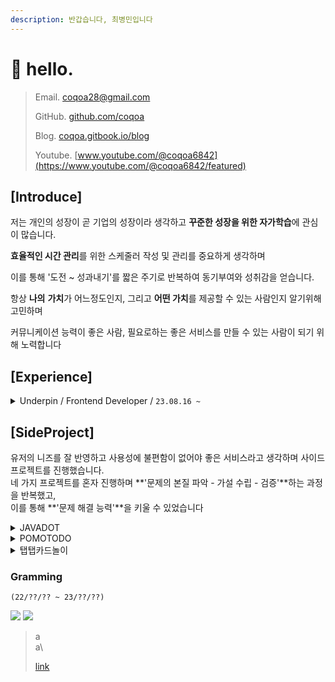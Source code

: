 ```yaml
---
description: 반갑습니다, 최병민입니다
---
```


# 👋 hello.

> Email. coqoa28@gmail.com
>
> GitHub. [github.com/coqoa](https://github.com/coqoa)
>
> Blog. [coqoa.gitbook.io/blog](https://coqoa.gitbook.io/blog/)
>
> Youtube. [www.youtube.com/@coqoa6842](https://www.youtube.com/@coqoa6842/featured)

##

## \[Introduce]

저는 개인의 성장이 곧 기업의 성장이라 생각하고 **꾸준한 성장을 위한 자가학습**에 관심이 많습니다.

**효율적인 시간 관리**를 위한 스케줄러 작성 및 관리를 중요하게 생각하며

이를 통해 '도전 \~ 성과내기'를 짧은 주기로 반복하여 동기부여와 성취감을 얻습니다.

항상 **나의** **가치**가 어느정도인지, 그리고 **어떤 가치**를 제공할 수 있는 사람인지 알기위해 고민하며

커뮤니케이션 능력이 좋은 사람, 필요로하는 좋은 서비스를 만들 수 있는 사람이 되기 위해 노력합니다



## \[Experience]

<details>

<summary>Underpin / Frontend  Developer / <code>23.08.16 ~</code></summary>

주사용 기술 스택 : Flutter

* Notification Page 구현
* Translate 기능 구현
* Firebase Crashlytics 구현
* React로 관리자 페이지 구현
* Image Compressed를 통한 데이터 용량 절감
* Noti Page, Push alarm 등에서 보여지는 글 어순에 맞게 번역
* 인앱결제 기능 구현
* Flutter\_Map을 활용한 LBS 서비스 기능 구현

</details>

##

## \[SideProject]

유저의 니즈를 잘 반영하고 사용성에 불편함이 없어야 좋은 서비스라고 생각하며 사이드 프로젝트를 진행했습니다. \
네 가지 프로젝트를 혼자 진행하며 **'문제의 본질 파악 - 가설 수립 - 검증'**하는 과정을 반복했고,\
이를 통해 **'문제 해결 능력'**을 키울 수 있었습니다



<details>

<summary>JAVADOT</summary>

`(21/06/24 ~ 21/08/23)`

![](https://img.shields.io/badge/JAVA-007396?style=for-the-badge\&logo=java\&logoColor=white) ![](https://img.shields.io/badge/javafx-FF7800?style=for-the-badge\&logoColor=black)

간단한 게임을 개발하며 기초적인 프로그래밍을 배우고 문제 접근법, 자료 검색 방법, 해결법 등을 익혔습니다\
콘텐츠를 풍부하게 하기 위한 다양한 아이디어를 제시하고 구현했으며, \
입출력 장치 컨트롤, 요소 간의 상호작용, 멀티쓰레딩, 프레임 드롭 이슈 등을 해결한 경험이 있습니다.

자세한 이력은 [여기](https://coqoa.tistory.com/39)에서 확인할 수 있습니다.

</details>

<details>

<summary>POMOTODO</summary>

`(21/08/28 ~ 22/01/10)`

![](https://img.shields.io/badge/html-E34F26?style=for-the-badge\&logoColor=white) ![](https://img.shields.io/badge/css-1572B6?style=for-the-badge\&logoColor=white) ![](https://img.shields.io/badge/javascript-F7DF1E?style=for-the-badge\&logoColor=black) ![](https://img.shields.io/badge/jquery-0769AD?style=for-the-badge\&logoColor=white) ![](https://img.shields.io/badge/NodeJS-6DB33F?style=for-the-badge\&logoColor=white) ![](https://img.shields.io/badge/Express-003545?style=for-the-badge\&logoColor=white) ![](https://img.shields.io/badge/mongodb-47A248?style=for-the-badge\&logoColor=black) ![](https://img.shields.io/badge/AWS-181717?style=for-the-badge\&logoColor=white)

효율적인 시간 관리를 위한 웹서비스가 제게 가장 필요했기 때문에 프로젝트를 진행했습니다. \
프론트엔드, 백엔드, DB, 네트워크, 클라우드 컴퓨팅, 크롬 확장 프로그램 배포 등 \
전반적인 서비스 개발의 모든 부분을 경험해 봤고 \
작업이 어떤 사이클로 돌아가는지, 내가 어떤 쪽에 더 흥미가 있고 잘 할 수 있을지 알 수 있었습니다.&#x20;

자세한 이력은 [여기](https://coqoa.tistory.com/79)에서 확인할 수 있습니다.



</details>

<details>

<summary>탭탭카드놀이</summary>

`(22/02/26 ~ 22/05/31)`

![](https://img.shields.io/badge/reactnative-61DAFB?style=for-the-badge\&logoColor=white) ![](https://img.shields.io/badge/Firebase-FCC624?style=for-the-badge\&logoColor=black)



세번째 프로젝트는 처음부터 iOS, Android 두 가지 플랫폼에 대응하는 모바일 앱을 만드는 게 목표였습니다.&#x20;

POMOTODO를 만든 후에 SPA 프레임워크에 대한 관심이 생겼고, \
React Native는 두 가지 플랫폼에 모두 대응할 수 있기 때문에 언어 선택에 있어서 어려움은 없었으며\
짧은 시간을 투자해서  React와 React Native를 한번에 공부할 수 있다는 것도 큰 장점으로 다가왔습니다.

앱 개발과정도 매우 흥미로웠지만 개발 환경 구축, 빌드/배포 과정 등 귀중한 경험을 할 수 있었고 \
결과적으로 iOS와 Android 두 가지 플랫폼에 모두 배포할 수 있었습니다.



자세한 이력은 [여기](https://coqoa.tistory.com/129?category=952814)에서 확인할 수 있습니다.

</details>

###

### Gramming

`(22/??/?? ~ 23/??/??)`

![](https://img.shields.io/badge/flutter-02569B?style=for-the-badge\&logoColor=black) ![](https://img.shields.io/badge/Firebase-FCC624?style=for-the-badge\&logoColor=black)

> a\
> a\
>
>
> [link](side-project/gramming.md)

